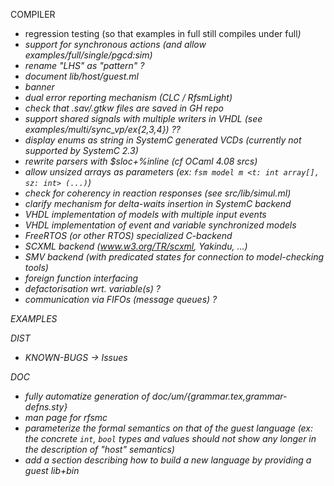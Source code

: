COMPILER

- regression testing (so that examples in full<i-n> still compiles under full<i>)
- support for synchronous actions (and allow examples/full/single/pgcd:sim)
- rename "LHS" as "pattern" ? 
- document lib/host/guest.ml
- banner
- dual error reporting mechanism (CLC / RfsmLight)
- check that .sav/.gtkw files are saved in GH repo
- support shared signals with multiple writers in VHDL (see examples/multi/sync_vp/ex{2,3,4}) ??
- display enums as string in SystemC generated VCDs (currently not supported by SystemC 2.3) 
- rewrite parsers with $sloc+%inline (cf OCaml 4.08 srcs)
- allow _unsized_ arrays as parameters (ex: `fsm model m <t: int array[], sz: int> (...)`)
- check for coherency in reaction responses (see src/lib/simul.ml)
- clarify mechanism for delta-waits insertion in SystemC backend
- VHDL implementation of models with multiple input events
- VHDL implementation of event and variable synchronized models
- FreeRTOS (or other RTOS) specialized C-backend
- SCXML backend (www.w3.org/TR/scxml, Yakindu, ...)
- SMV backend (with predicated states for connection to model-checking tools)
- foreign function interfacing
- defactorisation wrt. variable(s) ?
- communication via FIFOs (message queues) ?

EXAMPLES

DIST

- KNOWN-BUGS -> Issues

DOC
- fully automatize generation of doc/um/{grammar.tex,grammar-defns.sty}
- man page for rfsmc
- parameterize the formal semantics on that of the guest language (ex: the concrete `int`, `bool`
  types and values should not show any longer in the description of "host" semantics)
- add a section describing how to build a new language by providing a guest lib+bin
